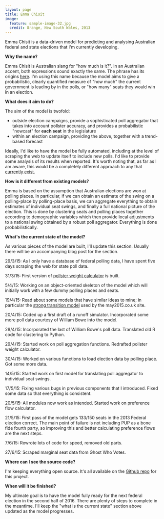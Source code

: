 ```yaml
---
layout: page
title: Emma Chisit
image:
  feature: sample-image-32.jpg
  credit: Orange, New South Wales, 2013
---
```


Emma Chisit is a data-driven model for predicting and analysing Australian federal and state elections that I'm currently developing. 

**Why the name?**

Emma Chisit is Australian slang for "how much is it?". In an Australian accent, both expressions sound exactly the same. The phrase has its origins <a href="http://en.wikipedia.org/wiki/Monica_Dickens" target = "_blank">here</a>. I'm using this name because the model aims to give a probabilistic, clearly quantified measure of "how much" the current government is leading by in the polls, or "how many" seats they would win in an election.   

**What does it aim to do?**

The aim of the model is twofold:

- outside election campaigns, provide a sophisticated poll aggregator that takes into account pollster accuracy, and provides a probabilistic "nowcast" for **each seat** in the legislature
- within an election campaign, providing the above, together with a trend-based forecast

Ideally, I'd like to have the model be fully automated, including at the level of scraping the web to update itself to include new polls. I'd like to provide some analysis of its results when reported. It's worth noting that, as far as I am aware, this would be a completely different approach to any that [currently exist](http://www.clintonboys.com/aus-election-model-5/). 

**How is it different from existing models?**

Emma is based on the assumption that Australian elections are won at polling places. In particular, if we can obtain an estimate of the swing on a polling-place by polling-place basis, we can aggregate everything to obtain estimates of individual seat swings, and finally a full national picture of the election. This is done by clustering seats and polling places together according to demographic variables which then provide local adjustments to a national swing obtained by a robust poll aggregator. Everything is done probabilistically. 

**What's the current state of the model?**

As various pieces of the model are built, I'll update this section. Usually there will be an accompanying blog post for the section. 

29/3/15: As I only have a database of federal polling data, I have spent five days scraping the web for state poll data.

31/3/15: First version of [pollster weight calculator](http://www.clintonboys.com/aus-election-model-7/) is built. 

5/4/15: Working on an object-oriented skeleton of the model which will initially work with a few dummy polling places and seats. 

19/4/15: Read about some models that have similar ideas to mine; in particular the [strong transition model](http://www.electoralcalculus.co.uk/strongmodel.html) used by the may2015.co.uk site. 

20/4/15: Coded up a first draft of a runoff simulator. Incorporated some more poll data courtesy of William Bowe into the model. 

28/4/15: Incorporated the last of William Bowe's poll data. Translated old R code for clustering to Python. 

29/4/15: Started work on poll aggregation functions. Redrafted pollster weight calculator. 

30/4/15: Worked on various functions to load election data by polling place. Got some more data. 

14/5/15: Started work on first model for translating poll aggregator to individual seat swings. 

17/5/15: Fixing various bugs in previous components that I introduced. Fixed some data so that everything is consistent. 

20/5/15: All modules now work as intended. Started work on preference flow calculator. 

21/5/15: First pass of the model gets 133/150 seats in the 2013 Federal election correct. The main point of failure is not including PUP as a bone fide fourth party, so improving this and better calculating preference flows are the next steps. 

7/6/15: Rewrote lots of code for speed, removed old parts. 

27/6/15: Scraped marginal seat data from Ghost Who Votes. 

**Where can I see the source code?**

I'm keeping everything open source. It's all available on the [Github repo](https://github.com/clintonboys/emma-chisit) for this project. 

**When will it be finished?**

My ultimate goal is to have the model fully ready for the next federal election in the second half of 2016. There are plenty of steps to complete in the meantime. I'll keep the "what is the current state" section above updated as the model progresses. 